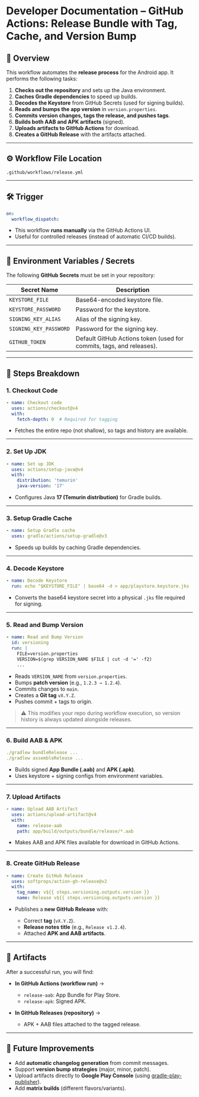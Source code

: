 


# Developer Documentation – GitHub Actions: Release Bundle with Tag, Cache, and Version Bump

## 📌 Overview

This workflow automates the **release process** for the Android app.
It performs the following tasks:

1. **Checks out the repository** and sets up the Java environment.
2. **Caches Gradle dependencies** to speed up builds.
3. **Decodes the Keystore** from GitHub Secrets (used for signing builds).
4. **Reads and bumps the app version** in `version.properties`.
5. **Commits version changes, tags the release, and pushes tags**.
6. **Builds both AAB and APK artifacts** (signed).
7. **Uploads artifacts to GitHub Actions** for download.
8. **Creates a GitHub Release** with the artifacts attached.

---

## ⚙️ Workflow File Location

```plaintext
.github/workflows/release.yml
```

---

## 🛠️ Trigger

```yaml
on:
  workflow_dispatch:
```

* This workflow **runs manually** via the GitHub Actions UI.
* Useful for controlled releases (instead of automatic CI/CD builds).

---

## 🔑 Environment Variables / Secrets

The following **GitHub Secrets** must be set in your repository:

| Secret Name            | Description                                                          |
| ---------------------- | -------------------------------------------------------------------- |
| `KEYSTORE_FILE`        | Base64-encoded keystore file.                                        |
| `KEYSTORE_PASSWORD`    | Password for the keystore.                                           |
| `SIGNING_KEY_ALIAS`    | Alias of the signing key.                                            |
| `SIGNING_KEY_PASSWORD` | Password for the signing key.                                        |
| `GITHUB_TOKEN`         | Default GitHub Actions token (used for commits, tags, and releases). |

---

## 🚀 Steps Breakdown

### 1. Checkout Code

```yaml
- name: Checkout code
  uses: actions/checkout@v4
  with:
    fetch-depth: 0  # Required for tagging
```

* Fetches the entire repo (not shallow), so tags and history are available.

---

### 2. Set Up JDK

```yaml
- name: Set up JDK
  uses: actions/setup-java@v4
  with:
    distribution: 'temurin'
    java-version: '17'
```

* Configures Java **17 (Temurin distribution)** for Gradle builds.

---

### 3. Setup Gradle Cache

```yaml
- name: Setup Gradle cache
  uses: gradle/actions/setup-gradle@v3
```

* Speeds up builds by caching Gradle dependencies.

---

### 4. Decode Keystore

```yaml
- name: Decode Keystore
  run: echo "$KEYSTORE_FILE" | base64 -d > app/playstore.keystore.jks
```

* Converts the base64 keystore secret into a physical `.jks` file required for signing.

---

### 5. Read and Bump Version

```yaml
- name: Read and Bump Version
  id: versioning
  run: |
    FILE=version.properties
    VERSION=$(grep VERSION_NAME $FILE | cut -d '=' -f2)
    ...
```

* Reads `VERSION_NAME` from `version.properties`.
* Bumps **patch version** (e.g., `1.2.3 → 1.2.4`).
* Commits changes to `main`.
* Creates a **Git tag** `vX.Y.Z`.
* Pushes commit + tags to origin.

> ⚠️ This modifies your repo during workflow execution, so version history is always updated alongside releases.

---

### 6. Build AAB & APK

```yaml
./gradlew bundleRelease ...
./gradlew assembleRelease ...
```

* Builds signed **App Bundle (.aab)** and **APK (.apk)**.
* Uses keystore + signing configs from environment variables.

---

### 7. Upload Artifacts

```yaml
- name: Upload AAB Artifact
  uses: actions/upload-artifact@v4
  with:
    name: release-aab
    path: app/build/outputs/bundle/release/*.aab
```

* Makes AAB and APK files available for download in GitHub Actions.

---

### 8. Create GitHub Release

```yaml
- name: Create GitHub Release
  uses: softprops/action-gh-release@v2
  with:
    tag_name: v${{ steps.versioning.outputs.version }}
    name: Release v${{ steps.versioning.outputs.version }}
```

* Publishes a **new GitHub Release** with:

  * Correct **tag** (`vX.Y.Z`).
  * **Release notes title** (e.g., `Release v1.2.4`).
  * Attached **APK and AAB artifacts**.

---

## 📂 Artifacts

After a successful run, you will find:

* **In GitHub Actions (workflow run)** →

  * `release-aab`: App Bundle for Play Store.
  * `release-apk`: Signed APK.
* **In GitHub Releases (repository)** →

  * APK + AAB files attached to the tagged release.

---

## 🔮 Future Improvements

* Add **automatic changelog generation** from commit messages.
* Support **version bump strategies** (major, minor, patch).
* Upload artifacts directly to **Google Play Console** (using [gradle-play-publisher](https://github.com/Triple-T/gradle-play-publisher)).
* Add **matrix builds** (different flavors/variants).


